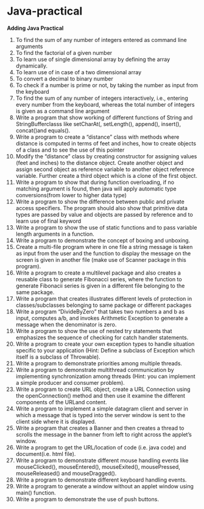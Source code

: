 # Java-practical

**Adding Java Practical**

1. To find the sum of any number of integers entered as command line arguments
2. To find the factorial of a given number
3. To learn use of single dimensional array by defining the array dynamically.
4. To learn use of in case of a two dimensional array
5. To convert a decimal to binary number
6. To check if a number is prime or not, by taking the number as input from the keyboard
7. To find the sum of any number of integers interactively, i.e., entering every number from the
keyboard, whereas the total number of integers is given as a command line argument
8. Write a program that show working of different functions of String and StringBufferclasss like
setCharAt(, setLength(), append(), insert(), concat()and equals().
9. Write a program to create a “distance” class with methods where distance is computed in terms
of feet and inches, how to create objects of a class and to see the use of this pointer
10. Modify the “distance” class by creating constructor for assigning values (feet and inches) to the
distance object. Create another object and assign second object as reference variable to another
object reference variable. Further create a third object which is a clone of the first object.
11. Write a program to show that during function overloading, if no matching argument is found,
then java will apply automatic type conversions(from lower to higher data type)
12. Write a program to show the difference between public and private access specifiers. The
program should also show that primitive data types are passed by value and objects are passed
by reference and to learn use of final keyword
13. Write a program to show the use of static functions and to pass variable length arguments in a
function.
14. Write a program to demonstrate the concept of boxing and unboxing.
15. Create a multi-file program where in one file a string message is taken as input from the user
and the function to display the message on the screen is given in another file (make use of
Scanner package in this program).
16. Write a program to create a multilevel package and also creates a reusable class to generate
Fibonacci series, where the function to generate Fibonacii series is given in a different file
belonging to the same package.
17. Write a program that creates illustrates different levels of protection in classes/subclasses
belonging to same package or different packages
18. Write a program “DivideByZero” that takes two numbers a and b as input, computes a/b, and
invokes Arithmetic Exception to generate a message when the denominator is zero.
19. Write a program to show the use of nested try statements that emphasizes the sequence of
checking for catch handler statements.
20. Write a program to create your own exception types to handle situation specific to your
application (Hint: Define a subclass of Exception which itself is a subclass of Throwable).
21. Write a program to demonstrate priorities among multiple threads.
22. Write a program to demonstrate multithread communication by implementing synchronization
among threads (Hint: you can implement a simple producer and consumer problem).
23. Write a program to create URL object, create a URL Connection using the openConnection()
method and then use it examine the different components of the URLand content.
24. Write a program to implement a simple datagram client and server in which a message that is
typed into the server window is sent to the client side where it is displayed.
25. Write a program that creates a Banner and then creates a thread to scrolls the message in the
banner from left to right across the applet’s window.
26. Write a program to get the URL/location of code (i.e. java code) and document(i.e. html file).
27. Write a program to demonstrate different mouse handling events like mouseClicked(),
mouseEntered(), mouseExited(), mousePressed, mouseReleased() and mouseDragged().
28. Write a program to demonstrate different keyboard handling events.
29. Write a program to generate a window without an applet window using main() function.
30. Write a program to demonstrate the use of push buttons.
